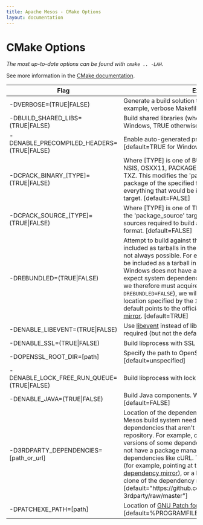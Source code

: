 ```yaml
---
title: Apache Mesos - CMake Options
layout: documentation
---
```


# CMake Options

*The most up-to-date options can be found with `cmake .. -LAH`.*

See more information in the [CMake documentation](../cmake.md).

<table class="table table-striped">
  <thead>
    <tr>
      <th width="30%">
        Flag
      </th>
      <th>
        Explanation
      </th>
    </tr>
  </thead>
  <tr>
    <td>
      -DVERBOSE=(TRUE|FALSE)
    </td>
    <td>
      Generate a build solution that produces verbose output
      (for example, verbose Makefiles). [default=TRUE]
    </td>
  </tr>
  <tr>
    <td>
      -DBUILD_SHARED_LIBS=(TRUE|FALSE)
    </td>
    <td>
      Build shared libraries (where possible).
      [default=FALSE for Windows, TRUE otherwise]
    </td>
  </tr>
  <tr>
    <td>
      -DENABLE_PRECOMPILED_HEADERS=(TRUE|FALSE)
    </td>
    <td>
      Enable auto-generated precompiled headers using cotire.
      [default=TRUE for Windows, FALSE otherwise]
    </td>
  </tr>
  <tr>
    <td>
      -DCPACK_BINARY_[TYPE]=(TRUE|FALSE)
    </td>
    <td>
      Where [TYPE] is one of BUNDLE, DEB, DRAGNDROP, IFW, NSIS, OSXX11,
      PACKAGEMAKER, RPM, STGZ, TBZ2, TGZ, TXZ. This modifies the 'package'
      target to generate binary package of the specified format. A binary
      package contains everything that would be installed via CMake's 'install'
      target. [default=FALSE]
    </td>
  </tr>
  <tr>
    <td>
      -DCPACK_SOURCE_[TYPE]=(TRUE|FALSE)
    </td>
    <td>
      Where [TYPE] is one of TBZ2, TXZ, TZ, ZIP. This modifies the
      'package_source' target to generate a package of the sources required to
      build and test Mesos, in the specified format. [default=FALSE]
    </td>
  </tr>
  <tr>
    <td>
      -DREBUNDLED=(TRUE|FALSE)
    </td>
    <td>
      Attempt to build against the third-party dependencies included as tarballs
      in the Mesos repository. NOTE: This is not always possible. For example, a
      dependency might not be included as a tarball in the Mesos repository;
      additionally, Windows does not have a package manager, so we do not expect
      system dependencies like APR to exist natively, and we therefore must
      acquire them. In these cases (or when <code>-DREBUNDLED=FALSE</code>), we
      will acquire the dependency from the location specified by the
      <code>3RDPARTY_DEPENDENCIES</code>, which by default points to the
      official Mesos <a
      href="https://github.com/3rdparty/mesos-3rdparty">third-party dependency
      mirror</a>. [default=TRUE]
    </td>
  </tr>
  <tr>
    <td>
      -DENABLE_LIBEVENT=(TRUE|FALSE)
    </td>
    <td>
      Use <a href="https://github.com/libevent/libevent">libevent</a> instead of
      libev for the event loop. This is required (but not the default) on
      Windows. [default=FALSE]
    </td>
  </tr>
  <tr>
    <td>
      -DENABLE_SSL=(TRUE|FALSE)
    </td>
    <td>
      Build libprocess with SSL support. [default=FALSE]
    </td>
  </tr>
  <tr>
    <td>
      -DOPENSSL_ROOT_DIR=[path]
    </td>
    <td>
      Specify the path to OpenSSL, e.g. "C:\OpenSSL-Win64".
      [default=unspecified]
    </td>
  </tr>
  <tr>
    <td>
      -DENABLE_LOCK_FREE_RUN_QUEUE=(TRUE|FALSE)
    </td>
    <td>
      Build libprocess with lock free run queue. [default=FALSE]
    </td>
  </tr>
  <tr>
    <td>
      -DENABLE_JAVA=(TRUE|FALSE)
    </td>
    <td>
      Build Java components. Warning: this is SLOW. [default=FALSE]
    </td>
  </tr>
  <tr>
    <td>
      -D3RDPARTY_DEPENDENCIES=[path_or_url]
    </td>
    <td>
      Location of the dependency mirror. In some cases, the Mesos build system
      needs to acquire third-party dependencies that aren't rebundled as
      tarballs in the Mesos repository. For example, on Windows, we must aquire
      newer versions of some dependencies, and since Windows does not have a
      package manager, we must acquire system dependencies like cURL. This
      parameter can be either a URL (for example, pointing at the Mesos official
      <a href="https://github.com/3rdparty/mesos-3rdparty">third-party
      dependency mirror</a>), or a local folder (for example, a local clone of
      the dependency mirror).
      [default="https://github.com/3rdparty/mesos-3rdparty/raw/master"]
    </td>
  </tr>
  <tr>
    <td>
      -DPATCHEXE_PATH=[path]
    </td>
    <td>
      Location of
      <a href="http://gnuwin32.sourceforge.net/packages/patch.htm">GNU Patch for
      Windows</a> binary. [default=%PROGRAMFILESX86%/GnuWin32/bin/patch.exe]
      </td>
  </tr>
</table>
